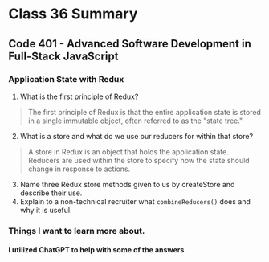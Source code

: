# Class 36 Summary
## Code 401 - Advanced Software Development in Full-Stack JavaScript

### Application State with Redux
1. What is the first principle of Redux?
> The first principle of Redux is that the entire application state is stored in a single immutable object, often referred to as the "state tree."
2. What is a store and what do we use our reducers for within that store?
> A store in Redux is an object that holds the application state. Reducers are used within the store to specify how the state should change in response to actions.
3. Name three Redux store methods given to us by createStore and describe their use.
4. Explain to a non-technical recruiter what `combineReducers()` does and why it is useful.

### Things I want to learn more about.

#### I utilized ChatGPT to help with some of the answers
